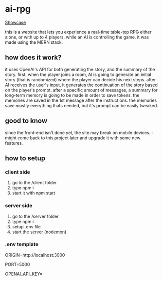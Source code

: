 # ai-rpg
<a href="https://www.youtube.com/watch?v=d_1fZRRpQoQ">Showcase</a>

this is a website that lets you experience a real-time table-top RPG either alone, or with up to 4 players, while an AI is controlling the game. it was made using the MERN stack.

## how does it work?
it uses OpenAI's API for both generating the story, and the summary of the story.
first, when the player joins a room, AI is going to generate an initial story (that is randomized) where the player can decide his next steps. after AI receives the user's input, it generates the continuation of the story based on the player's prompt. 
after a specific amount of messages, a summary for long-term memory is going to be made in order to save tokens. the memories are saved in the 1st message after the instructions. the memories save mostly everything thats needed, but it's prompt can be easily tweaked.

## good to know
since the front-end isn't done yet, the site may break on mobile devices.
i might come back to this project later and upgrade it with some new features.

## how to setup
### client side
1. go to the /client folder
2. type npm i
3. start it with npm start
### server side
1. go to the /server folder
2. type npm i
3. setup .env file
4. start the server (nodemon)
### .env template
ORIGIN=http://localhost:3000

PORT=5000

OPENAI_API_KEY=
